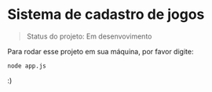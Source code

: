 <h1> Sistema de cadastro de jogos</h1>

> Status do projeto: Em desenvovimento

Para rodar esse projeto em sua máquina, por favor digite:

```
node app.js
```
:)
